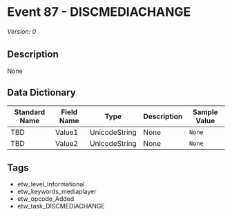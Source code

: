 # Event 87 - DISCMEDIACHANGE
###### Version: 0

## Description
None

## Data Dictionary
|Standard Name|Field Name|Type|Description|Sample Value|
|---|---|---|---|---|
|TBD|Value1|UnicodeString|None|`None`|
|TBD|Value2|UnicodeString|None|`None`|

## Tags
* etw_level_Informational
* etw_keywords_mediaplayer
* etw_opcode_Added
* etw_task_DISCMEDIACHANGE